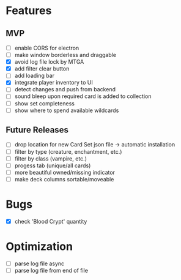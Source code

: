 # Features

## MVP
- [ ] enable CORS for electron
- [ ] make window borderless and draggable
- [X] avoid log file lock by MTGA
- [X] add filter clear button
- [ ] add loading bar
- [X] integrate player inventory to UI
- [ ] detect changes and push from backend
- [ ] sound bleep upon required card is added to collection
- [ ] show set completeness
- [ ] show where to spend available wildcards

## Future Releases
- [ ] drop location for new Card Set json file -> automatic installation
- [ ] filter by type (creature, enchantment, etc.)
- [ ] filter by class (vampire, etc.)
- [ ] progess tab (unique/all cards)
- [ ] more beautiful owned/missing indicator
- [ ] make deck columns sortable/moveable

# Bugs
- [X] check 'Blood Crypt' quantity

# Optimization
- [ ] parse log file async
- [ ] parse log file from end of file
